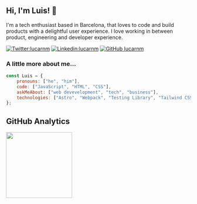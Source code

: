 ## Hi, I'm Luis! 👋

<p>
  I'm a tech enthusiast based in Barcelona, that loves to code and build products with a delightful user experience. I love working in between product, engineering and developer experience.
</p>


[![Twitter:lucarnm](https://img.shields.io/twitter/follow/lucarnm?style=social)](https://twitter.com/lucarnm)
[![Linkedin:lucarnm](https://img.shields.io/badge/-lucarnm-blue?style=flat-square&logo=Linkedin&logoColor=white&link=https://www.linkedin.com/in/profileluiscarneiro/)](https://www.linkedin.com/in/profileluiscarneiro/)
[![GitHub lucarnm](https://img.shields.io/github/followers/lucarnm?label=follow&style=social)](https://github.com/lucarnm)

### A little more about me...  
```javascript
const Luis = {
    pronouns: ["he", "him"],
    code: ["JavaScript", "HTML", "CSS"],
    askMeAbout: ["web devevelopment", "tech", "business"],
    technologies: ["Astro", "Webpack", "Testing Library", "Tailwind CSS"],
};
```
## GitHub Analytics
<a href="https://github.com/Lucarnm">
  <img height="180em" src="https://github-readme-stats-eight-theta.vercel.app/api?username=Lucarnm&show_icons=true&theme=algolia&include_all_commits=true&count_private=true"/>
</a>
